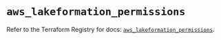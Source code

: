 # `aws_lakeformation_permissions`

Refer to the Terraform Registry for docs: [`aws_lakeformation_permissions`](https://registry.terraform.io/providers/hashicorp/aws/6.13.0/docs/resources/lakeformation_permissions).

